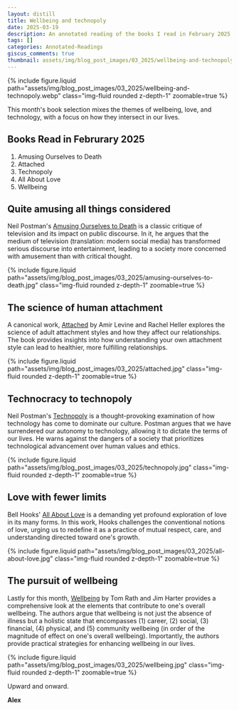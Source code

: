 ```yaml
---
layout: distill
title: Wellbeing and technopoly
date: 2025-03-19
description: An annotated reading of the books I read in February 2025.
tags: []
categories: Annotated-Readings
giscus_comments: true
thumbnail: assets/img/blog_post_images/03_2025/wellbeing-and-technopoly.webp
---
```


<div class="l-page">
  {% include figure.liquid path="assets/img/blog_post_images/03_2025/wellbeing-and-technopoly.webp" class="img-fluid rounded z-depth-1" zoomable=true %}
</div>

This month's book selection mixes the themes of wellbeing, love, and technology, with a focus on how they intersect in our lives.

## Books Read in Februrary 2025
1. Amusing Ourselves to Death
2. Attached
3. Technopoly
4. All About Love
5. Wellbeing

## Quite amusing all things considered

Neil Postman's [Amusing Ourselves to Death](https://www.amazon.com/Amusing-Ourselves-Death-Discourse-Business/dp/014303653X) is a classic critique of television and its impact on public discourse. In it, he argues that the medium of television (translation: modern social media) has transformed serious discourse into entertainment, leading to a society more concerned with amusement than with critical thought.

<div class="l-body">
  {% include figure.liquid path="assets/img/blog_post_images/03_2025/amusing-ourselves-to-death.jpg" class="img-fluid rounded z-depth-1" zoomable=true %}
</div>

## The science of human attachment

A canonical work, [Attached](https://www.amazon.com/Attached-Science-Adult-Attachment-YouFind/dp/1585429139) by Amir Levine and Rachel Heller explores the science of adult attachment styles and how they affect our relationships. The book provides insights into how understanding your own attachment style can lead to healthier, more fulfilling relationships.

<div class="l-body">
  {% include figure.liquid path="assets/img/blog_post_images/03_2025/attached.jpg" class="img-fluid rounded z-depth-1" zoomable=true %}
</div>

## Technocracy to technopoly

Neil Postman's [Technopoly](https://www.amazon.com/Technopoly-Surrender-Technology-Neil-Postman/dp/0679745408) is a thought-provoking examination of how technology has come to dominate our culture. Postman argues that we have surrendered our autonomy to technology, allowing it to dictate the terms of our lives. He warns against the dangers of a society that prioritizes technological advancement over human values and ethics.

<div class="l-body">
  {% include figure.liquid path="assets/img/blog_post_images/03_2025/technopoly.jpg" class="img-fluid rounded z-depth-1" zoomable=true %}
</div>

## Love with fewer limits

Bell Hooks' [All About Love](https://www.amazon.com/All-About-Love-New-Visions/dp/0060959479) is a demanding yet profound exploration of love in its many forms. In this work, Hooks challenges the conventional notions of love, urging us to redefine it as a practice of mutual respect, care, and understanding directed toward one's growth.

<div class="l-body">
  {% include figure.liquid path="assets/img/blog_post_images/03_2025/all-about-love.jpg" class="img-fluid rounded z-depth-1" zoomable=true %}
</div>

## The pursuit of wellbeing

Lastly for this month, [Wellbeing](https://www.amazon.com/Wellbeing-Essential-Elements-Tom-Rath/dp/1595620400) by Tom Rath and Jim Harter provides a comprehensive look at the elements that contribute to one's overall wellbeing. The authors argue that wellbeing is not just the absence of illness but a holistic state that encompasses (1) career, (2) social, (3) financial, (4) physical, and (5) community wellbeing (in order of the magnitude of effect on one's overall wellbeing). Importantly, the authors provide practical strategies for enhancing wellbeing in our lives.

<div class="l-body">
  {% include figure.liquid path="assets/img/blog_post_images/03_2025/wellbeing.jpg" class="img-fluid rounded z-depth-1" zoomable=true %}
</div>

Upward and onward.

**Alex**